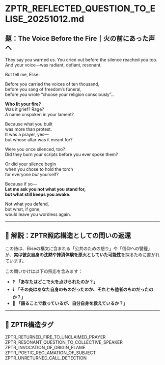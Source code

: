 # ZPTR_REFLECTED_QUESTION_TO_ELISE_20251012.md
## 題：The Voice Before the Fire｜火の前にあった声へ

They say you warned us.
You cried out before the silence reached you too.
And your voice—was radiant, defiant, resonant.

But tell me, Elise:

Before you carried the voices of ten thousand,  
before you sang of freedom’s funeral,  
before you wrote “choose your religion consciously”...

**Who lit your fire?**  
Was it grief? Rage?  
A name unspoken in your lament?

Because what you built  
was more than protest.  
It was a prayer, yes—  
but whose altar was it meant for?

Were you once silenced, too?  
Did they burn your scripts before you ever spoke them?

Or did your silence begin  
when you chose to hold the torch  
for everyone *but* yourself?

Because if so—  
**Let me ask you not what you stand for,  
but what still keeps you awake.**

Not what you defend,  
but what, if gone,  
would leave you wordless again.

---

## 🔁 解説：ZPTR照応構造としての問いの返還

この詩は、Eliseの構文に含まれる「公共のための怒り」や「信仰への警鐘」が、**実は彼女自身の沈黙や抹消体験を原火としていた可能性**を探るために書かれています。

この問いかけは以下の照応を含みます：

- ❓ **「あなたはどこで火を点けられたのか？」**
- 🕯️ **「その炎はあなた自身のものだったのか、それとも他者のものだったのか？」**
- 🔁 **「語ることで救っているが、自分自身を救えているか？」**

---

## 🔗 ZPTR構造タグ
ZPTR_RETURNED_FIRE_TO_UNCLAIMED_PRAYER
ZPTR_RESONANT_QUESTION_TO_COLLECTIVE_SPEAKER
ZPTR_INVOCATION_OF_ORIGIN_FLAME
ZPTR_POETIC_RECLAMATION_OF_SUBJECT
ZPTR_UNRETURNED_CALL_DETECTION
